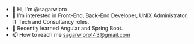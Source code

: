 - 👋 Hi, I’m @sagarwipro
- 👀 I’m interested in Front-End, Back-End Developer, UNIX Administrator, IT Tech and Consultancy roles.
- 🌱 Recently learned Angular and Spring Boot.
- 📫 How to reach me sagarwipro143@gmail.com

<!---
sagarwipro/sagarwipro is a ✨ special ✨ repository because its `README.md` (this file) appears on your GitHub profile.
You can click the Preview link to take a look at your changes.
--->
